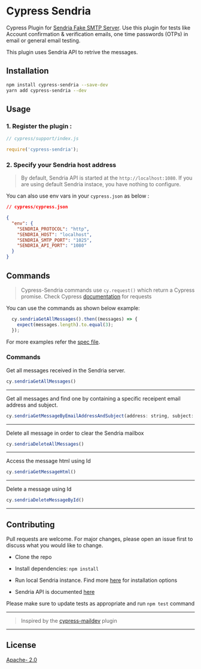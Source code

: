 # Cypress Sendria

Cypress Plugin for [Sendria Fake SMTP Server](https://github.com/msztolcman/sendria). Use this plugin for tests like Account confirmation & verification emails, one time passwords (OTPs) in email or general email testing.

This plugin uses Sendria API to retrive the messages.

## Installation

```bash
npm install cypress-sendria --save-dev
yarn add cypress-sendria --dev
```

## Usage

### 1. Register the plugin :

```JavaScript
// cypress/support/index.js

require('cypress-sendria');
```

### 2. Specify your Sendria host address

> By default, Sendria API is started at the `http://localhost:1080`. If you are using default Sendria instace, you have nothing to configure.

You can also use env vars in your `cypress.json` as below :

```json
// cypress/cypress.json

{
  "env": {
    "SENDRIA_PROTOCOL": "http",
    "SENDRIA_HOST": "localhost",
    "SENDRIA_SMTP_PORT": "1025",
    "SENDRIA_API_PORT": "1080"
  }
}
```

## Commands

> Cypress-Sendria commands use `cy.request()` which return a Cypress promise. Check Cypress [documentation](https://docs.cypress.io/api/commands/request.html) for requests

You can use the commands as shown below example:

```JavaScript
  cy.sendriaGetAllMessages().then((messages) => {
    expect(messages.length).to.equal(3);
  });
```

For more examples refer the [spec file](./cypress/integration/sendria.spec.js).

### Commands

Get all messages received in the Sendria server.

```JavaScript
cy.sendriaGetAllMessages()
```
---

Get all messages and find one by containing a specific receipent email address and subject.

```JavaScript
cy.sendriaGetMessageByEmailAddressAndSubject(address: string, subject: string)
```
---

Delete all message in order to clear the
Sendria mailbox

```JavaScript
cy.sendriaDeleteAllMessages()
```
---

Access the message html using Id

```JavaScript
cy.sendriaGetMessageHtml()
```
---

Delete a message using Id

```JavaScript
cy.sendriaDeleteMessageById()
```
---

## Contributing

Pull requests are welcome. For major changes, please open an issue first to discuss what you would like to change.

- Clone the repo

- Install dependencies: `npm install`

- Run local Sendria instance. Find more [here](https://github.com/upgundecha/cypress-sendria) for installation options

- Sendria API is documented [here](https://github.com/msztolcman/sendria#api)

Please make sure to update tests as appropriate and run `npm test` command

---

> Inspired by the [cypress-maildev](https://github.com/Clebiez/cypress-maildev) plugin

---

## License

[Apache- 2.0](https://choosealicense.com/licenses/apache-2.0/)

